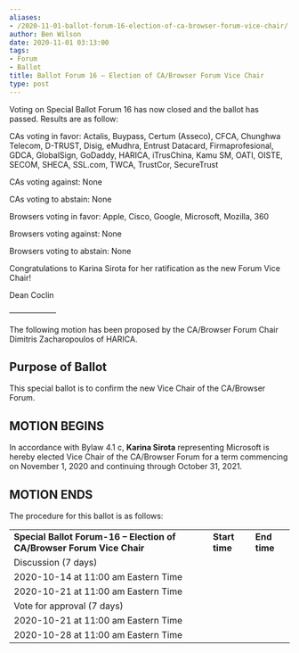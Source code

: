 ```yaml
---
aliases:
- /2020-11-01-ballot-forum-16-election-of-ca-browser-forum-vice-chair/
author: Ben Wilson
date: 2020-11-01 03:13:00
tags:
- Forum
- Ballot
title: Ballot Forum 16 – Election of CA/Browser Forum Vice Chair
type: post
---
```


Voting on Special Ballot Forum 16 has now closed and the ballot has passed. Results are as follow:

CAs voting in favor: Actalis, Buypass, Certum (Asseco), CFCA, Chunghwa Telecom, D-TRUST, Disig, eMudhra, Entrust Datacard, Firmaprofesional, GDCA, GlobalSign, GoDaddy, HARICA, iTrusChina, Kamu SM, OATI, OISTE, SECOM, SHECA, SSL.com, TWCA, TrustCor, SecureTrust

CAs voting against: None

CAs voting to abstain: None

Browsers voting in favor: Apple, Cisco, Google, Microsoft, Mozilla, 360

Browsers voting against: None

Browsers voting to abstain: None

Congratulations to Karina Sirota for her ratification as the new Forum Vice Chair!

Dean Coclin

——————

The following motion has been proposed by the CA/Browser Forum Chair Dimitris Zacharopoulos of HARICA.

## Purpose of Ballot[][1] 

This special ballot is to confirm the new Vice Chair of the CA/Browser Forum.

## MOTION BEGINS[][2] 

In accordance with Bylaw 4.1 c, **Karina Sirota** representing Microsoft is hereby elected Vice Chair of the CA/Browser Forum for a term commencing on November 1, 2020 and continuing through October 31, 2021.

## MOTION ENDS[][3] 

The procedure for this ballot is as follows:

| | | |
| --- | --- | --- |
| **Special Ballot Forum-16 – Election of CA/Browser Forum Vice Chair** | **Start time** | **End time** | |
Discussion (7 days) |
2020-10-14 at 11:00 am Eastern Time |
2020-10-21 at 11:00 am Eastern Time | |
Vote for approval (7 days) |
2020-10-21 at 11:00 am Eastern Time |
2020-10-28 at 11:00 am Eastern Time |

[1]: https://wiki.cabforum.org/forum-16_-_special_ballot_for_election_of_ca/b_forum_vicechair#purpose_of_ballot
[2]: https://wiki.cabforum.org/forum-16_-_special_ballot_for_election_of_ca/b_forum_vicechair#motion_begins
[3]: https://wiki.cabforum.org/forum-16_-_special_ballot_for_election_of_ca/b_forum_vicechair#motion_ends